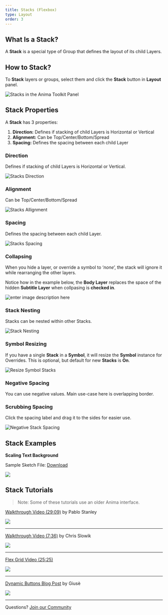 ```yaml
---
title: Stacks (Flexbox)
type: Layout
order: 3
---
```

## What Is a Stack?

A **Stack** is a special type of Group that defines the layout of its child Layers.

## How to Stack?

To **Stack** layers or groups, select them and click the **Stack** button in **Layout** panel.

![Stacks in the Anima Toolkit Panel](http://f.cl.ly/items/351G1V1F381J0E0N3M1X/Stacks.png)

## Stack Properties

A **Stack** has 3 properties:

1. **Direction:** Defines if stacking of child Layers is Horizontal or Vertical
2. **Alignment:** Can be Top/Center/Bottom/Spread
3. **Spacing:** Defines the spacing between each child Layer

### Direction

Defines if stacking of child Layers is Horizontal or Vertical.

![Stacks Direction](http://f.cl.ly/items/3B0c1x062d2R1I31472F/[73ffa457beddbe87910da1905b2161c4]_Stacks%20Direction.gif)

### Alignment

Can be Top/Center/Bottom/Spread

![Stacks Allignment](http://f.cl.ly/items/3v373a1S082Z1g2x212G/[0131fc1c695c7251384248a099cbccfe]_Stacks%20allign.gif)

### Spacing

Defines the spacing between each child Layer.

![Stacks Spacing](http://f.cl.ly/items/1T37201k2f0J2n1J3P1k/[785bc2b1d2873d8bf22592f643c34fd4]_Stacks%20Spacing.gif)
### Collapsing

When you hide a layer, or override a symbol to ‘_none_’, the stack will ignore it while rearranging the other layers.

Notice how in the example below, the **Body Layer** replaces the space of the hidden **Subtitle Layer** when collpasing is **checked in**.

![enter image description here](http://f.cl.ly/items/0F0S2Y1m0b2R3p3V0V1Z/%5B37f0cbf823c0a35a54bc952e06aa1bef%5D_Collapsing%20Stack.gif)

### Stack Nesting

 Stacks can be nested within other Stacks.

![Stack Nesting](http://f.cl.ly/items/2b0B153d340q312L461F/[0aa42d7f6ea433650807a76d6fc013e9]_Nested%20Stacks%20Landscapes.gif)

### Symbol Resizing

If you have a single **Stack** in a **Symbol**, it will resize the **Symbol** instance for Overrides. This is optional, but default for new **Stacks** is **On**.

![Resize Symbol Stacks](http://f.cl.ly/items/2u1W3B0d041C010n3g3p/Stacks%20Resize%20Symbol.png)

### Negative Spacing

You can use negative values. Main use-case here is overlapping border.

### Scrubbing Spacing

Click the spacing label and drag it to the sides for easier use.

![Negative Stack Spacing](http://f.cl.ly/items/3L2u3I2p433X3M1J2d0W/%5B153284e5baebfe994ba0bb8e649ea6e5%5D_Negative%20spacing%20stacks.gif)

## Stack Examples

 **Scaling Text Background** 

Sample Sketch File: [Download](http://bit.ly/2lJ4luf)

![](http://f.cl.ly/items/3K200o0U272d0O1D2f15/[9c84ec9f7263192f7910a0f92b0cc9c5]_Scaling%20background.gif)

## Stack Tutorials

> Note: Some of these tutorials use an older Anima interface.

[Walkthrough Video (29:09)](https://www.youtube.com/watch?v=DiCXg17CwIY) by Pablo Stanley

![](https://docs.animaapp.com/images/pablo.jpg)

---

[Walkthrough Video (7:36)](https://designers.how/episodes/use-auto-layout-to-be-more-effective) by Chris Slowik

![](https://docs.animaapp.com/images/designers-how.png)

---

[Flex Grid Video (25:25)](https://www.youtube.com/watch?v=g--AD_Yp5lk)

![](https://docs.animaapp.com/images/alan.png)

---

[Dynamic Buttons Blog Post](https://medium.com/@giuse/overrides-dynamic-buttons-in-sketch-c9ccfb6a5682#.v4widi6sc) by Giusè

![](https://docs.animaapp.com/images/dynamic-button.gif)

---

Questions? [Join our Community](http://facebook.animaapp.com)


